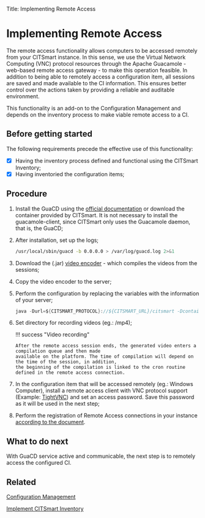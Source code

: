 Title: Implementing Remote Access

# Implementing Remote Access

The remote access functionality allows computers to be accessed remotely from your CITSmart instance. In this sense, we use the Virtual Network Computing (VNC) protocol resources through the Apache Guacamole - web-based remote access gateway - to make this operation feasible. In addition to being able to remotely access a configuration item, all sessions are saved and made available to the CI information. This ensures better control over the actions taken by providing a reliable and auditable environment.

This functionality is an add-on to the Configuration Management and depends on the inventory process to make viable remote access to a CI.


## Before getting started

The following requirements precede the effective use of this functionality:

* [x] Having the inventory process defined and functional using the CITSmart Inventory;
* [x] Having inventoried the configuration items; 

## Procedure

1. Install the GuaCD using the [official documentation][1] or download the container provided by CITSmart. It is not necessary to install 
the guacamole-client, since CITSmart only uses the Guacamole daemon, that is, the GuaCD;

2. After installation, set up the logs;

    ```sh
    /usr/local/sbin/guacd -b 0.0.0.0 > /var/log/guacd.log 2>&1
    ```

3. Download the (.jar) [video encoder][2] - which compiles the videos from the sessions;

4. Copy the video encoder to the server;

5. Perform the configuration by replacing the variables with the information of your server;

    ```java
    java -Durl=${CITSMART_PROTOCOL}://${CITSMART_URL}/citsmart -DcontainerIdentifier=${CITSMARTGUACD_ID} -DuserName=citsmart.local\\${CITSMART_LOGIN} -Dpassword=${CITSMART_PASSWORD} -jar /citsmart-guacd-encoder.jar &
    ```

6. Set directory for recording videos (eg.: /mp4);

   !!! success "Video recording"
   
       After the remote access session ends, the generated video enters a compilation queue and then made 
       available on the platform. The time of compilation will depend on the time of the session, in addition, 
       the beginning of the compilation is linked to the cron routine defined in the remote access connection.
   
7. In the configuration item that will be accessed remotely (eg.: Windows Computer), install a remote access client with VNC protocol support (Example: [TightVNC][3]) and set an access password. Save this password as it will be used in the next step;   

8. Perform the registration of Remote Access connections in your instance [according to the document][4].

## What to do next

With GuaCD service active and communicable, the next step is to remotely access the configured CI.

## Related

[Configuration Management][5]

[Implement CITSmart Inventory][6]

[1]:https://guacamole.apache.org/doc/gug/installing-guacamole.html
[2]:images/citsmart-guacd-encoder.jar.zip
[3]:https://www.tightvnc.com/
[4]:/en-us/citsmart-platform-8/processes/configuration/configuration/configure-remote-access.html
[5]:/en-us/citsmart-platform-8/processes/configuration/overview.html
[6]:https://docs.citsmart.com/en-us/citsmart-platform-8/additional-features/add-ons/inventory.html

